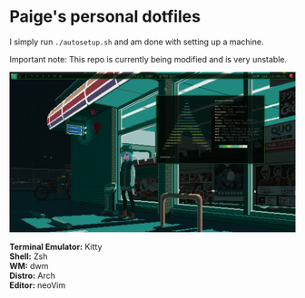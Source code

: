 # Paige's personal dotfiles

I simply run `./autosetup.sh` and am done with setting up a machine.

Important note: This repo is currently being modified and is very unstable.

![gif of rice](rice.gif)

**Terminal Emulator:** Kitty  
**Shell:** Zsh  
**WM:** dwm  
**Distro:** Arch  
**Editor:** neoVim
